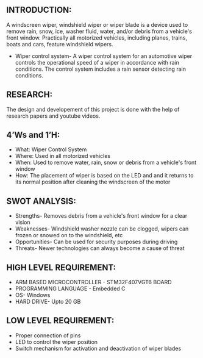 ## INTRODUCTION:
A windscreen wiper, windshield wiper or wiper blade is a device used to remove rain, snow, ice, washer fluid, water, and/or debris from a vehicle's front window.
Practically all motorized vehicles, including planes, trains, boats and cars, feature windshield wipers.
* Wiper control system- A wiper control system for an automotive wiper controls the operational speed of a wiper in accordance with rain conditions. The control system includes a rain sensor detecting rain conditions.

## RESEARCH:
The design and developement of this project is done with the help of research papers and youtube videos.

## 4’Ws and 1’H:
* What: Wiper Control System
* Where: Used in all motorized vehicles
* When: Used to remove water, rain, snow or debris from a vehicle's front window
* How: The placement of wiper is based on the LED and and it returns to its normal position after cleaning the windscreen of the motor 

## SWOT ANALYSIS:
* Strengths- Removes debris from a vehicle's front window for a clear vision
* Weaknesses- Windshield washer nozzle can be clogged,  wipers can frozen or snowed on to the windshield, etc
* Opportunities- Can be used for security purposes during driving
* Threats- Newer technologies can always become a cause of threat

## HIGH LEVEL REQUIREMENT:
* ARM BASED MICROCONTROLLER -	STM32F407VGT6 BOARD
* PROGRAMMING LANGUAGE -	Embedded C
* OS- Windows
* HARD DRIVE- Upto 20 GB

## LOW LEVEL REQUIREMENT:
* Proper connection of pins 
* LED to control the wiper position
* Switch mechanism for activation and deactivation of wiper blades
